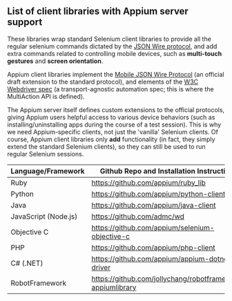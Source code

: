 ## List of client libraries with Appium server support

These libraries wrap standard Selenium client libraries to provide all the regular selenium commands dictated by the [JSON Wire protocol](https://w3c.github.io/webdriver/webdriver-spec.html), and add extra commands related to controlling mobile devices, such as **multi-touch gestures** and **screen orientation**.

Appium client libraries implement the [Mobile JSON Wire Protocol](https://github.com/SeleniumHQ/mobile-spec/blob/master/spec-draft.md) (an official draft extension to the standard protocol), and elements of the [W3C Webdriver spec](https://dvcs.w3.org/hg/webdriver/raw-file/default/webdriver-spec.html) (a transport-agnostic automation spec; this is where the MultiAction API is defined).

The Appium server itself defines custom extensions to the official protocols, giving Appium users helpful access to various device behaviors (such as installing/uninstalling apps during the course of a test session). This is why we need Appium-specific clients, not just the 'vanilla' Selenium clients. Of course, Appium client libraries only **add** functionality (in fact, they simply extend the standard Selenium clients), so they can still be used to run regular Selenium sessions.

| Language/Framework   | Github Repo and Installation Instructions                    |
| -------------------- | ------------------------------------------------------------ |
| Ruby                 | <https://github.com/appium/ruby_lib>                         |
| Python               | <https://github.com/appium/python-client>                    |
| Java                 | <https://github.com/appium/java-client>                      |
| JavaScript (Node.js) | <https://github.com/admc/wd>                                 |
| Objective C          | <https://github.com/appium/selenium-objective-c>             |
| PHP                  | <https://github.com/appium/php-client>                       |
| C# (.NET)            | <https://github.com/appium/appium-dotnet-driver>             |
| RobotFramework       | <https://github.com/jollychang/robotframework-appiumlibrary> |